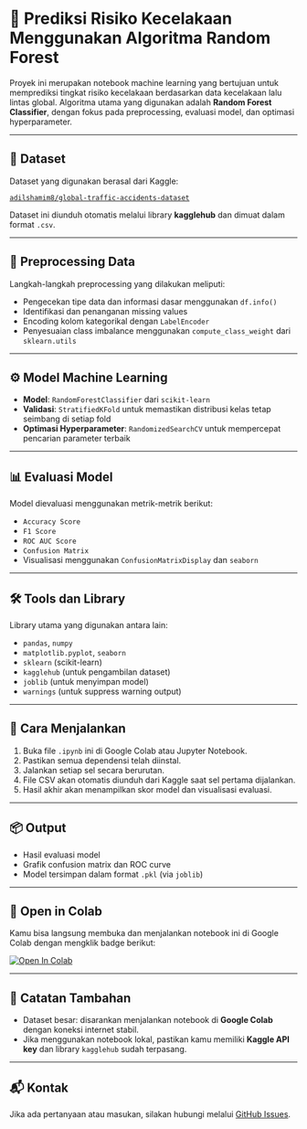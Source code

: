 # 🚦 Prediksi Risiko Kecelakaan Menggunakan Algoritma Random Forest

Proyek ini merupakan notebook machine learning yang bertujuan untuk memprediksi tingkat risiko kecelakaan berdasarkan data kecelakaan lalu lintas global. Algoritma utama yang digunakan adalah **Random Forest Classifier**, dengan fokus pada preprocessing, evaluasi model, dan optimasi hyperparameter.

---

## 📁 Dataset

Dataset yang digunakan berasal dari Kaggle:

[`adilshamim8/global-traffic-accidents-dataset`](https://www.kaggle.com/datasets/adilshamim8/global-traffic-accidents-dataset)

Dataset ini diunduh otomatis melalui library **kagglehub** dan dimuat dalam format `.csv`.

---

## 🧹 Preprocessing Data

Langkah-langkah preprocessing yang dilakukan meliputi:

- Pengecekan tipe data dan informasi dasar menggunakan `df.info()`
- Identifikasi dan penanganan missing values
- Encoding kolom kategorikal dengan `LabelEncoder`
- Penyesuaian class imbalance menggunakan `compute_class_weight` dari `sklearn.utils`

---

## ⚙️ Model Machine Learning

- **Model**: `RandomForestClassifier` dari `scikit-learn`
- **Validasi**: `StratifiedKFold` untuk memastikan distribusi kelas tetap seimbang di setiap fold
- **Optimasi Hyperparameter**: `RandomizedSearchCV` untuk mempercepat pencarian parameter terbaik

---

## 📊 Evaluasi Model

Model dievaluasi menggunakan metrik-metrik berikut:

- `Accuracy Score`
- `F1 Score`
- `ROC AUC Score`
- `Confusion Matrix`
- Visualisasi menggunakan `ConfusionMatrixDisplay` dan `seaborn`

---

## 🛠️ Tools dan Library

Library utama yang digunakan antara lain:

- `pandas`, `numpy`
- `matplotlib.pyplot`, `seaborn`
- `sklearn` (scikit-learn)
- `kagglehub` (untuk pengambilan dataset)
- `joblib` (untuk menyimpan model)
- `warnings` (untuk suppress warning output)

---

## 🚀 Cara Menjalankan

1. Buka file `.ipynb` ini di Google Colab atau Jupyter Notebook.
2. Pastikan semua dependensi telah diinstal.
3. Jalankan setiap sel secara berurutan.
4. File CSV akan otomatis diunduh dari Kaggle saat sel pertama dijalankan.
5. Hasil akhir akan menampilkan skor model dan visualisasi evaluasi.

---

## 📦 Output

- Hasil evaluasi model
- Grafik confusion matrix dan ROC curve
- Model tersimpan dalam format `.pkl` (via `joblib`)

---

## 🔗 Open in Colab

Kamu bisa langsung membuka dan menjalankan notebook ini di Google Colab dengan mengklik badge berikut:

[![Open In Colab](https://colab.research.google.com/assets/colab-badge.svg)](https://colab.research.google.com/github/Nizaru-gpt/Natashop/blob/main/Prediksi_Risiko_Kecelakaan_Menggunakan_Algoritma_Random_Forest.ipynb)

---

## 📝 Catatan Tambahan

- Dataset besar: disarankan menjalankan notebook di **Google Colab** dengan koneksi internet stabil.
- Jika menggunakan notebook lokal, pastikan kamu memiliki **Kaggle API key** dan library `kagglehub` sudah terpasang.

---

## 📬 Kontak

Jika ada pertanyaan atau masukan, silakan hubungi melalui [GitHub Issues](https://github.com/Nizaru-gpt/Natashop/issues).

